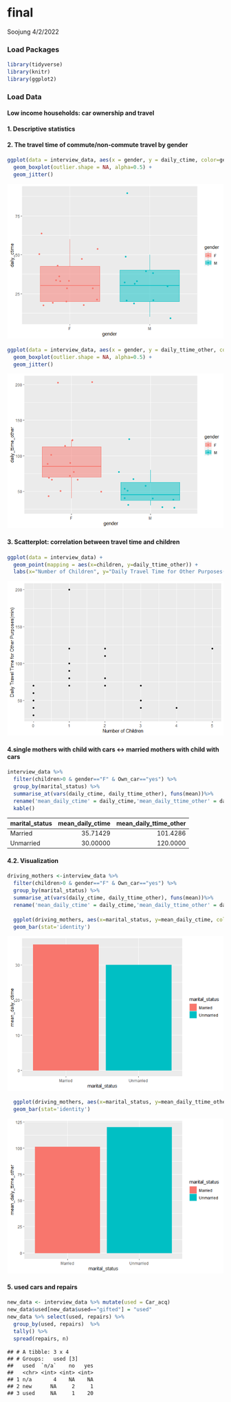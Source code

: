 final
================
Soojung
4/2/2022

### Load Packages

``` r
library(tidyverse)
library(knitr)
library(ggplot2)
```

### Load Data

#### Low income households: car ownership and travel

#### 1. Descriptive statistics

#### 2. The travel time of commute/non-commute travel by gender

``` r
ggplot(data = interview_data, aes(x = gender, y = daily_ctime, color=gender, fill=gender))+
  geom_boxplot(outlier.shape = NA, alpha=0.5) +
  geom_jitter()
```

![](final_files/figure-gfm/unnamed-chunk-4-1.png)<!-- -->

``` r
ggplot(data = interview_data, aes(x = gender, y = daily_ttime_other, color=gender, fill=gender))+
  geom_boxplot(outlier.shape = NA, alpha=0.5) +
  geom_jitter()
```

![](final_files/figure-gfm/unnamed-chunk-4-2.png)<!-- -->

#### 3. Scatterplot: correlation between travel time and children

``` r
ggplot(data = interview_data) + 
  geom_point(mapping = aes(x=children, y=daily_ttime_other)) +
  labs(x="Number of Children", y="Daily Travel Time for Other Purposes(min)")
```

![](final_files/figure-gfm/unnamed-chunk-5-1.png)<!-- -->

#### 4.single mothers with child with cars \<-> married mothers with child with cars

``` r
interview_data %>%
  filter(children>0 & gender=="F" & Own_car=="yes") %>%
  group_by(marital_status) %>%
  summarise_at(vars(daily_ctime, daily_ttime_other), funs(mean))%>%
  rename('mean_daily_ctime' = daily_ctime,'mean_daily_ttime_other' = daily_ttime_other) %>%
  kable()
```

| marital_status | mean_daily_ctime | mean_daily_ttime_other |
|:---------------|-----------------:|-----------------------:|
| Married        |         35.71429 |               101.4286 |
| Unmarried      |         30.00000 |               120.0000 |

#### 4.2. Visualization

``` r
driving_mothers <-interview_data %>%
  filter(children>0 & gender=="F" & Own_car=="yes") %>%
  group_by(marital_status) %>%
  summarise_at(vars(daily_ctime, daily_ttime_other), funs(mean))%>%
  rename('mean_daily_ctime' = daily_ctime,'mean_daily_ttime_other' = daily_ttime_other)

  ggplot(driving_mothers, aes(x=marital_status, y=mean_daily_ctime, color=marital_status,fill=marital_status)) +
  geom_bar(stat='identity')
```

![](final_files/figure-gfm/unnamed-chunk-7-1.png)<!-- -->

``` r
  ggplot(driving_mothers, aes(x=marital_status, y=mean_daily_ttime_other, color=marital_status,fill=marital_status)) +
  geom_bar(stat='identity')
```

![](final_files/figure-gfm/unnamed-chunk-7-2.png)<!-- -->

#### 5. used cars and repairs

``` r
new_data <- interview_data %>% mutate(used = Car_acq)
new_data$used[new_data$used=="gifted"] = "used"
new_data %>% select(used, repairs) %>% 
  group_by(used, repairs)  %>% 
  tally() %>% 
  spread(repairs, n)
```

    ## # A tibble: 3 x 4
    ## # Groups:   used [3]
    ##   used  `n/a`    no   yes
    ##   <chr> <int> <int> <int>
    ## 1 n/a       4    NA    NA
    ## 2 new      NA     2     1
    ## 3 used     NA     1    20
